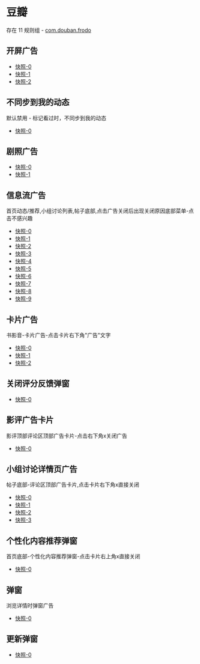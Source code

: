 # 豆瓣

存在 11 规则组 - [com.douban.frodo](/src/apps/com.douban.frodo.ts)

## 开屏广告

- [快照-0](https://gkd-kit.gitee.io/import/12505151)
- [快照-1](https://gkd-kit.gitee.io/import/12505152)
- [快照-2](https://gkd-kit.gitee.io/import/12506164)

## 不同步到我的动态

默认禁用 - 标记看过时，不同步到我的动态

- [快照-0](https://gkd-kit.gitee.io/import/12508777)

## 剧照广告

- [快照-0](https://gkd-kit.gitee.io/import/12509475)
- [快照-1](https://gkd-kit.gitee.io/import/12509476)

## 信息流广告

首页动态/推荐,小组讨论列表,帖子底部,点击广告关闭后出现关闭原因底部菜单-点击不感兴趣

- [快照-0](https://gkd-kit.gitee.io/import/12548016)
- [快照-1](https://gkd-kit.gitee.io/import/12723422)
- [快照-2](https://gkd-kit.gitee.io/import/12547964)
- [快照-3](https://gkd-kit.gitee.io/import/12548011)
- [快照-4](https://gkd-kit.gitee.io/import/12548046)
- [快照-5](https://gkd-kit.gitee.io/import/12548064)
- [快照-6](https://gkd-kit.gitee.io/import/12548450)
- [快照-7](https://gkd-kit.gitee.io/import/12723751)
- [快照-8](https://gkd-kit.gitee.io/import/13062693)
- [快照-9](https://gkd-kit.gitee.io/import/12723569)

## 卡片广告

书影音-卡片广告-点击卡片右下角"广告"文字

- [快照-0](https://gkd-kit.gitee.io/import/12548160)
- [快照-1](https://gkd-kit.gitee.io/import/12548116)
- [快照-2](https://gkd-kit.gitee.io/import/12548131)

## 关闭评分反馈弹窗

- [快照-0](https://gkd-kit.gitee.io/import/12548314)

## 影评广告卡片

影评顶部评论区顶部广告卡片-点击右下角x关闭广告

- [快照-0](https://gkd-kit.gitee.io/import/12548476)

## 小组讨论详情页广告

帖子底部-评论区顶部广告卡片,点击卡片右下角x直接关闭

- [快照-0](https://gkd-kit.gitee.io/import/12674798)
- [快照-1](https://gkd-kit.gitee.io/import/12674842)
- [快照-2](https://gkd-kit.gitee.io/import/12723462)
- [快照-3](https://gkd-kit.gitee.io/import/12723800)

## 个性化内容推荐弹窗

首页底部-个性化内容推荐弹窗-点击卡片右上角x直接关闭

- [快照-0](https://gkd-kit.gitee.io/import/12836798)

## 弹窗

浏览详情时弹窗广告

- [快照-0](https://i.gkd.li/import/13195565)

## 更新弹窗

- [快照-0](https://i.gkd.li/import/13228832)
